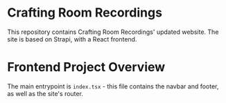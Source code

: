 # Crafting Room Recordings

This repository contains Crafting Room Recordings' updated website. The site is based on Strapi, with a React frontend.

# Frontend Project Overview

The main entrypoint is `index.tsx` - this file contains the navbar and footer, as well as the site's router.